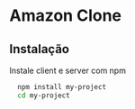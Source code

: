 
# Amazon Clone


## Instalação

Instale client e server com npm

```bash
  npm install my-project
  cd my-project
```
    
